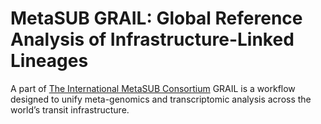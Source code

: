 # MetaSUB GRAIL: Global Reference Analysis of Infrastructure-Linked Lineages

A part of [The International MetaSUB Consortium](https://metasub.org/) GRAIL is a workflow designed to unify meta-genomics and transcriptomic analysis across the world’s transit infrastructure.
